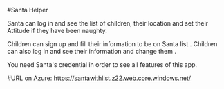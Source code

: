 #Santa Helper

Santa can log in and see the list of children, their location and set their Attitude if they have been naughty.

Children can sign up and fill their information to be on Santa list .
Children can also log in and see their information and change them .

You need Santa's credential in order to see all features of this app. 

#URL on Azure: 
https://santawithlist.z22.web.core.windows.net/


